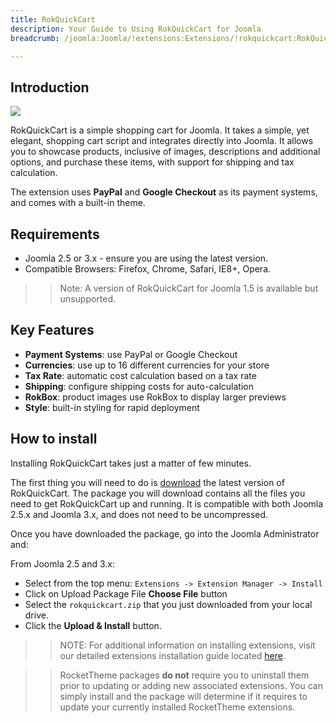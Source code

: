 ```yaml
---
title: RokQuickCart
description: Your Guide to Using RokQuickCart for Joomla
breadcrumb: /joomla:Joomla/!extensions:Extensions/!rokquickcart:RokQuickCart

---
```


Introduction
--------------

![][extension]

RokQuickCart is a simple shopping cart for Joomla. It takes a simple, yet elegant, shopping cart script and integrates directly into Joomla. It allows you to showcase products, inclusive of images, descriptions and additional options, and purchase these items, with support for shipping and tax calculation.

The extension uses **PayPal** and **Google Checkout** as its payment systems, and comes with a built-in theme.

Requirements
------------

* Joomla 2.5 or 3.x - ensure you are using the latest version.
* Compatible Browsers: Firefox, Chrome, Safari, IE8+, Opera.

>> Note: A version of RokQuickCart for Joomla 1.5 is available but unsupported.

Key Features
-----

* **Payment Systems**: use PayPal or Google Checkout
* **Currencies**: use up to 16 different currencies for your store
* **Tax Rate**: automatic cost calculation based on a tax rate
* **Shipping**: configure shipping costs for auto-calculation
* **RokBox**: product images use RokBox to display larger previews
* **Style**: built-in styling for rapid deployment

How to install
--------------

Installing RokQuickCart takes just a matter of few minutes.

The first thing you will need to do is [download][download] the latest version of RokQuickCart. The package you will download contains all the files you need to get RokQuickCart up and running. It is compatible with both Joomla 2.5.x and Joomla 3.x, and does not need to be uncompressed. 

Once you have downloaded the package, go into the Joomla Administrator and:

From Joomla 2.5 and 3.x:

* Select from the top menu: `Extensions -> Extension Manager -> Install`
* Click on Upload Package File **Choose File** button
* Select the `rokquickcart.zip` that you just downloaded from your local drive.
* Click the **Upload & Install** button.

>> NOTE: For additional information on installing extensions, visit our detailed extensions installation guide located [here][install].

>> RocketTheme packages **do not** require you to uninstall them prior to updating or adding new associated extensions. You can simply install and the package will determine if it requires to update your currently installed RocketTheme extensions.

[download]: http://www.rockettheme.com/extensions-downloads/free/1112-rokquickcart
[install]: ../../platform/extensions.md#how-to-install-an-extension
[extension]: assets/rokquickcart.jpg